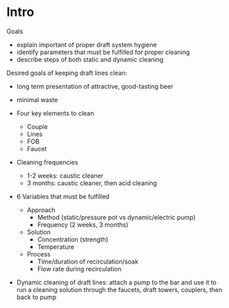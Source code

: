 # Intro

Goals
* explain important of proper draft system hygiene
* identify parameters that must be fulfilled for proper cleaning
* describe steps of both static and dynamic cleaning

Desired goals of keeping draft lines clean:
- long term presentation of attractive, good-tasting beer
- minimal waste


- Four key elements to clean
	- Couple
	- Lines
	- FOB
	- Faucet
- Cleaning frequencies
	- 1-2 weeks: caustic cleaner
	- 3 months: caustic cleaner, then acid cleaning 
- 6 Variables that must be fulfilled
	- Approach
		- Method (static/pressure pot vs dynamic/electric pump)
		- Frequency (2 weeks, 3 months)
	- Solution
		- Concentration (strength)
		- Temperature
	- Process
		- Time/duration of recirculation/soak
		- Flow rate during recirculation

* Dynamic cleaning of draft lines: attach a pump to the bar and use it to run a cleaning solution through the faucets, draft towers, couplers, then back to pump